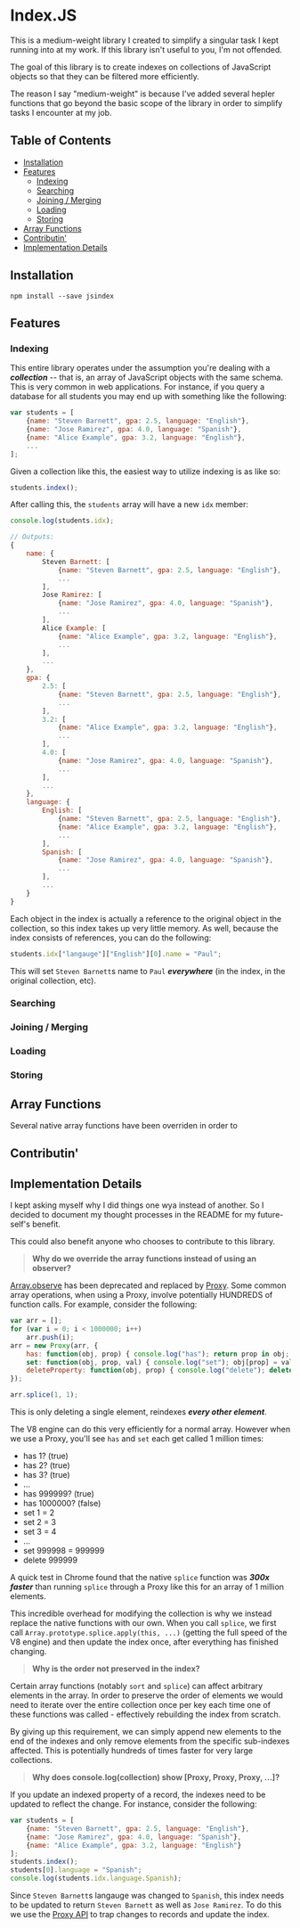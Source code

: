# Index.JS

This is a medium-weight library I created to simplify a singular task I kept
running into at my work. If this library isn't useful to you, I'm not offended.

The goal of this library is to create indexes on collections of JavaScript
objects so that they can be filtered more efficiently.

The reason I say "medium-weight" is because I've added several hepler functions
that go beyond the basic scope of the library in order to simplify tasks I
encounter at my job.

## Table of Contents

 - [Installation](#installation)
 - [Features](#features)
   - [Indexing](#indexing)
   - [Searching](#searching)
   - [Joining / Merging](#joining-merging)
   - [Loading](#loading)
   - [Storing](#storing)
 - [Array Functions](#array-functions)
 - [Contributin'](#contributin)
 - [Implementation Details](#implementation-details)

## Installation

```
npm install --save jsindex
```

## Features

### Indexing

This entire library operates under the assumption you're dealing with a
***collection*** -- that is, an array of JavaScript objects with the same
schema. This is very common in web applications. For instance, if you query a
database for all students you may end up with something like the following:

```js
var students = [
	{name: "Steven Barnett", gpa: 2.5, language: "English"},
	{name: "Jose Ramirez", gpa: 4.0, language: "Spanish"},
	{name: "Alice Example", gpa: 3.2, language: "English"},
	...
];
```

Given a collection like this, the easiest way to utilize indexing is as like
so:

```js
students.index();
```

After calling this, the `students` array will have a new `idx` member:

```js
console.log(students.idx);

// Outputs:
{
	name: {
		Steven Barnett: [
			{name: "Steven Barnett", gpa: 2.5, language: "English"},
			...
		],
		Jose Ramirez: [
			{name: "Jose Ramirez", gpa: 4.0, language: "Spanish"},
			...
		],
		Alice Example: [
			{name: "Alice Example", gpa: 3.2, language: "English"},
			...
		],
		...
	},
	gpa: {
		2.5: [
			{name: "Steven Barnett", gpa: 2.5, language: "English"},
			...
		],
		3.2: [
			{name: "Alice Example", gpa: 3.2, language: "English"},
			...
		],
		4.0: [
			{name: "Jose Ramirez", gpa: 4.0, language: "Spanish"},
			...
		],
		...
	},
	language: {
		English: [
			{name: "Steven Barnett", gpa: 2.5, language: "English"},
			{name: "Alice Example", gpa: 3.2, language: "English"},
			...
		],
		Spanish: [
			{name: "Jose Ramirez", gpa: 4.0, language: "Spanish"},
			...
		],
		...
	}
}
```

Each object in the index is actually a reference to the original object in the
collection, so this index takes up very little memory. As well, because the
index consists of references, you can do the following:

```js
students.idx["langauge"]["English"][0].name = "Paul";
```

This will set `Steven Barnett`s name to `Paul` ***everywhere*** (in the index,
in the original collection, etc).

### Searching

### Joining / Merging

### Loading

### Storing

## Array Functions

Several native array functions have been overriden in order to

## Contributin'

## Implementation Details

I kept asking myself why I did things one wya instead of another. So I decided
to document my thought processes in the README for my future-self's benefit.

This could also benefit anyone who chooses to contribute to this library.

>**Why do we override the array functions instead of using an observer?**

[Array.observe][1] has been deprecated and replaced by [Proxy][2]. Some common
array operations, when using a Proxy, involve potentially HUNDREDS of function
calls. For example, consider the following:

```js
var arr = [];
for (var i = 0; i < 1000000; i++)
	arr.push(i);
arr = new Proxy(arr, {
	has: function(obj, prop) { console.log("has"); return prop in obj; },
	set: function(obj, prop, val) { console.log("set"); obj[prop] = val; return true; },
	deleteProperty: function(obj, prop) { console.log("delete"); delete obj[prop]; return true; }
});

arr.splice(1, 1);
```

This is only deleting a single element, reindexes ***every other element***.

The V8 engine can do this very efficiently for a normal array. However when we
use a Proxy, you'll see `has` and `set` each get called 1 million times:

 - has 1? (true)
 - has 2? (true)
 - has 3? (true)
 - ...
 - has 999999? (true)
 - has 1000000? (false)
 - set 1 = 2
 - set 2 = 3
 - set 3 = 4
 - ...
 - set 999998 = 999999
 - delete 999999

A quick test in Chrome found that the native `splice` function was ***300x
faster*** than running `splice` through a Proxy like this for an array of
1 million elements.

This incredible overhead for modifying the collection is why we instead replace
the native functions with our own. When you call `splice`, we first call
`Array.prototype.splice.apply(this, ...)` (getting the full speed of the V8
engine) and then update the index once, after everything has finished changing.

>**Why is the order not preserved in the index?**

Certain array functions (notably `sort` and `splice`) can affect arbitrary
elements in the array. In order to preserve the order of elements we would need
to iterate over the entire collection once per key each time one of these
functions was called - effectively rebuilding the index from scratch.

By giving up this requirement, we can simply append new elements to the end of
the indexes and only remove elements from the specific sub-indexes affected.
This is potentially hundreds of times faster for very large collections.

>**Why does console.log(collection) show [Proxy, Proxy, Proxy, ...]?**

If you update an indexed property of a record, the indexes need to be updated
to reflect the change. For instance, consider the following:

```js
var students = [
	{name: "Steven Barnett", gpa: 2.5, language: "English"},
	{name: "Jose Ramirez", gpa: 4.0, language: "Spanish"},
	{name: "Alice Example", gpa: 3.2, language: "English"}
];
students.index();
students[0].language = "Spanish";
console.log(students.idx.language.Spanish);
```

Since `Steven Barnett`s langauge was changed to `Spanish`, this index needs to
be updated to return `Steven Barnett` as well as `Jose Ramirez`. To do this we
use the [Proxy API][2] to trap changes to records and update the index.


  [1]: https://developer.mozilla.org/en-US/docs/Web/JavaScript/Reference/Global_Objects/Array/observe
  [2]: https://developer.mozilla.org/en-US/docs/Web/JavaScript/Reference/Global_Objects/Proxy
